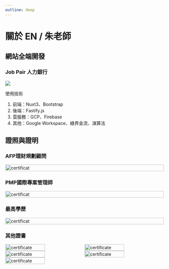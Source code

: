 ```yaml
---
outline: deep
---
```


# 關於 EN / 朱老師

<VPTeamMembers size="medium" :members="members" />

<script setup>
import {
  VPTeamPage,
  VPTeamPageTitle,
  VPTeamMembers,
  VPTeamPageSection
} from 'vitepress/theme'

const members = [
  {
    avatar: `/affiliate/1700901417115.jpg`,
    title: '理財講師',
    desc:'2023~ 學校學不到的事<br/>群益期貨<br/>普鴻資訊<br/>誠遠國際商務中心',
  },
  {
    avatar: `/affiliate/1700901417115.jpg`,
    title: '全端工程師',
    desc:'Job Pair 共同創辦人<br/>2024~ 玉山銀行<br/>2020-2023 凱基人壽<br/>2017~2020 其他',
    org: '普鴻(6590)',
    orgLink: 'https://www.provision.com.tw/'
  },
]
</script>

## 網站全端開發

### Job Pair 人力銀行

<a href="https://job-pair.com" target="_blank">
    <img src="/about/Top1.webp">
</a>

使用技術

1. 前端：Nuxt3、Bootstrap
2. 後端：Fastify.js
3. 雲服務：GCP、Firebase
4. 其他：Google Workspace、綠界金流、演算法

## 證照與證明

### AFP理財規劃顧問

<div style="display:flex;flex-wrap:wrap;">
    <img style="width:100%" src="/certificate/AFPI2300016_U121652155-1.png" alt=certificat>
</div>

### PMP國際專案管理師

<div style="display:flex;flex-wrap:wrap;">
    <img style="width:100%" src="/certificate/pmp.jpg" alt=certificat>
</div>

### 最高學歷

<div style="display:flex;flex-wrap:wrap;">
    <img style="width:100%" src="/certificate/Certificate.jpg" alt=certificat>
</div>

### 其他證書

<div style="display:flex;flex-wrap:wrap;">
    <img style="width:50%" src="/certificate/161340_1.jpg" alt=certificate>
    <img style="width:50%" src="/certificate/201447_1.jpg" alt=certificate>
    <img style="width:50%" src="/certificate/232309_1.jpg" alt=certificate>
    <img style="width:50%" src="/certificate/311350_1.jpg" alt=certificate>
    <img style="width:50%" src="/certificate/081510_1.jpg" alt=certificate>
</div>
